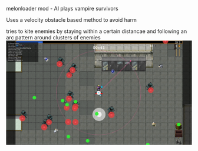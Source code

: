 melonloader mod - AI plays vampire survivors   

Uses a velocity obstacle based method to avoid harm

tries to kite enemies by staying within a certain distancae and following an arc pattern around clusters of enemies
![image](image.png)
